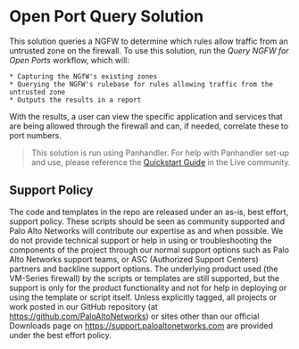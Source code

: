 # Open Port Query Solution

This solution queries a NGFW to determine which rules allow traffic from an untrusted zone on the firewall.
To use this solution, run the _Query NGFW for Open Ports_ workflow, which will:

    * Capturing the NGfW's existing zones
    * Querying the NGFW's rulebase for rules allowing traffic from the untrusted zone
    * Outputs the results in a report

With the results, a user can view the specific application and services that are being allowed 
through the firewall and can, if needed, correlate these to port numbers. 


> This solution is run using Panhandler. For help with Panhandler set-up and use, please reference the 
> [Quickstart Guide](https://live.paloaltonetworks.com/t5/skillet-tools/install-and-get-started-with-panhandler/ta-p/307916) 
> in the Live community. 

## Support Policy
The code and templates in the repo are released under an as-is, best effort,
support policy. These scripts should be seen as community supported and
Palo Alto Networks will contribute our expertise as and when possible.
We do not provide technical support or help in using or troubleshooting the
components of the project through our normal support options such as
Palo Alto Networks support teams, or ASC (Authorized Support Centers)
partners and backline support options. The underlying product used
(the VM-Series firewall) by the scripts or templates are still supported,
but the support is only for the product functionality and not for help in
deploying or using the template or script itself. Unless explicitly tagged,
all projects or work posted in our GitHub repository
(at https://github.com/PaloAltoNetworks) or sites other than our official
Downloads page on https://support.paloaltonetworks.com are provided under
the best effort policy.
